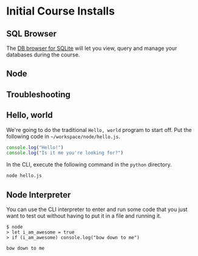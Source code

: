 # Initial Course Installs

## SQL Browser

The [DB browser for SQLite](http://sqlitebrowser.org/) will let you view, query and manage your databases during the course.

## Node

## Troubleshooting


## Hello, world

We're going to do the traditional `Hello, world` program to start off. Put the following code in `~/workspace/node/hello.js`.

```js
console.log("Hello!")
console.log("Is it me you're looking for?")
```

In the CLI, execute the following command in the `python` directory.

```bash
node hello.js
```

## Node Interpreter

You can use the CLI interpreter to enter and run some code that you just want to test out without having to put it in a file and running it.

```
$ node
> let i_am_awesome = true
> if (i_am_awesome) console.log("bow down to me")

bow down to me
```
